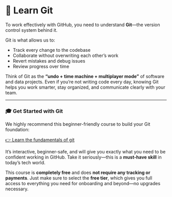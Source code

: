 # 🔀 Learn Git

To work effectively with GitHub, you need to understand **Git**—the version control system behind it.

Git is what allows us to:

- Track every change to the codebase
- Collaborate without overwriting each other’s work
- Revert mistakes and debug issues
- Review progress over time

Think of Git as the **“undo + time machine + multiplayer mode”** of software and data projects. Even if you’re not writing code every day, knowing Git helps you work smarter, stay organized, and communicate clearly with your team.

---

### 🎓 **Get Started with Git**

We highly recommend this beginner-friendly course to build your Git foundation:

[👉 Learn the fundamentals of git](https://www.youtube.com/playlist?list=PL4cUxeGkcC9goXbgTDQ0n_4TBzOO0ocPR)

It’s interactive, beginner-safe, and will give you exactly what you need to be confident working in GitHub. Take it seriously—this is a **must-have skill** in today’s tech world.

This course is **completely free** and does **not require any tracking or payments**. Just make sure to select the **free tier**, which gives you full access to everything you need for onboarding and beyond—no upgrades necessary.
